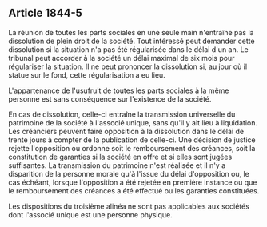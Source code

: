 Article 1844-5
----
La réunion de toutes les parts sociales en une seule main n'entraîne pas la
dissolution de plein droit de la société. Tout intéressé peut demander cette
dissolution si la situation n'a pas été régularisée dans le délai d'un an. Le
tribunal peut accorder à la société un délai maximal de six mois pour
régulariser la situation. Il ne peut prononcer la dissolution si, au jour où il
statue sur le fond, cette régularisation a eu lieu.

L'appartenance de l'usufruit de toutes les parts sociales à la même personne est
sans conséquence sur l'existence de la société.

En cas de dissolution, celle-ci entraîne la transmission universelle du
patrimoine de la société à l'associé unique, sans qu'il y ait lieu à
liquidation. Les créanciers peuvent faire opposition à la dissolution dans le
délai de trente jours à compter de la publication de celle-ci. Une décision de
justice rejette l'opposition ou ordonne soit le remboursement des créances, soit
la constitution de garanties si la société en offre et si elles sont jugées
suffisantes. La transmission du patrimoine n'est réalisée et il n'y a
disparition de la personne morale qu'à l'issue du délai d'opposition ou, le cas
échéant, lorsque l'opposition a été rejetée en première instance ou que le
remboursement des créances a été effectué ou les garanties constituées.

Les dispositions du troisième alinéa ne sont pas applicables aux sociétés dont
l'associé unique est une personne physique.
